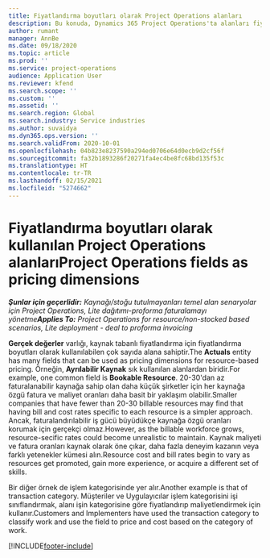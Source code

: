 ```yaml
---
title: Fiyatlandırma boyutları olarak Project Operations alanları
description: Bu konuda, Dynamics 365 Project Operations'ta alanları fiyatlandırma boyutları olarak kullanma hakkında bilgiler sağlanmaktadır.
author: rumant
manager: AnnBe
ms.date: 09/18/2020
ms.topic: article
ms.prod: ''
ms.service: project-operations
audience: Application User
ms.reviewer: kfend
ms.search.scope: ''
ms.custom: ''
ms.assetid: ''
ms.search.region: Global
ms.search.industry: Service industries
ms.author: suvaidya
ms.dyn365.ops.version: ''
ms.search.validFrom: 2020-10-01
ms.openlocfilehash: 04b823e8237590a294ed0706e64d0ecb9d2cf56f
ms.sourcegitcommit: fa32b1893286f20271fa4ec4be8fc68bd135f53c
ms.translationtype: HT
ms.contentlocale: tr-TR
ms.lasthandoff: 02/15/2021
ms.locfileid: "5274662"
---
```

# <a name="project-operations-fields-as-pricing-dimensions"></a><span data-ttu-id="39d3a-103">Fiyatlandırma boyutları olarak kullanılan Project Operations alanları</span><span class="sxs-lookup"><span data-stu-id="39d3a-103">Project Operations fields as pricing dimensions</span></span>

<span data-ttu-id="39d3a-104">_**Şunlar için geçerlidir:** Kaynağı/stoğu tutulmayanları temel alan senaryolar için Project Operations, Lite dağıtımı-proforma faturalamayı yönetme_</span><span class="sxs-lookup"><span data-stu-id="39d3a-104">_**Applies To:** Project Operations for resource/non-stocked based scenarios, Lite deployment - deal to proforma invoicing_</span></span>

<span data-ttu-id="39d3a-105">**Gerçek değerler** varlığı, kaynak tabanlı fiyatlandırma için fiyatlandırma boyutları olarak kullanılabilen çok sayıda alana sahiptir.</span><span class="sxs-lookup"><span data-stu-id="39d3a-105">The **Actuals** entity has many fields that can be used as pricing dimensions for resource-based pricing.</span></span> <span data-ttu-id="39d3a-106">Örneğin, **Ayrılabilir Kaynak** sık kullanılan alanlardan biridir.</span><span class="sxs-lookup"><span data-stu-id="39d3a-106">For example, one common field is **Bookable Resource**.</span></span> <span data-ttu-id="39d3a-107">20-30'dan az faturalanabilir kaynağa sahip olan daha küçük şirketler için her kaynağa özgü fatura ve maliyet oranları daha basit bir yaklaşım olabilir.</span><span class="sxs-lookup"><span data-stu-id="39d3a-107">Smaller companies that have fewer than 20-30 billable resources may find that having bill and cost rates specific to each resource is a simpler approach.</span></span> <span data-ttu-id="39d3a-108">Ancak, faturalandırılabilir iş gücü büyüdükçe kaynağa özgü oranları korumak için gerçekçi olmaz.</span><span class="sxs-lookup"><span data-stu-id="39d3a-108">However, as the billable workforce grows, resource-secific rates could become unrealistic to maintain.</span></span> <span data-ttu-id="39d3a-109">Kaynak maliyeti ve fatura oranları kaynak olarak öne çıkar, daha fazla deneyim kazanın veya farklı yetenekler kümesi alın.</span><span class="sxs-lookup"><span data-stu-id="39d3a-109">Resource cost and bill rates begin to vary as resources get promoted, gain more experience, or acquire a different set of skills.</span></span> 

<span data-ttu-id="39d3a-110">Bir diğer örnek de işlem kategorisinde yer alır.</span><span class="sxs-lookup"><span data-stu-id="39d3a-110">Another example is that of transaction category.</span></span> <span data-ttu-id="39d3a-111">Müşteriler ve Uygulayıcılar işlem kategorisini işi sınıflandırmak, alanı işin kategorisine göre fiyatlandırıp maliyetlendirmek için kullanır.</span><span class="sxs-lookup"><span data-stu-id="39d3a-111">Customers and Implementers have used the transaction category to classify work and use the field to price and cost based on the category of work.</span></span>


[!INCLUDE[footer-include](../includes/footer-banner.md)]